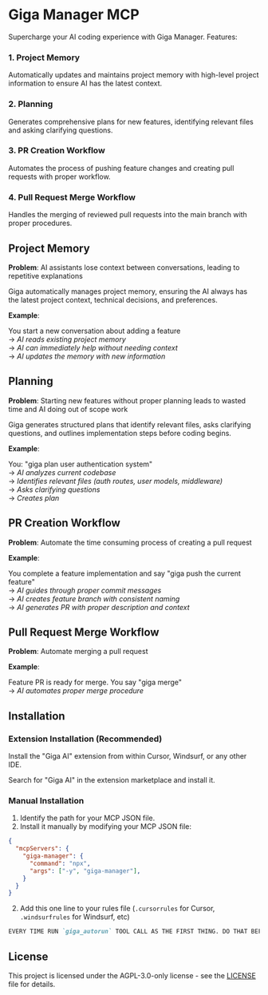 # Giga Manager MCP

Supercharge your AI coding experience with Giga Manager. Features:

### 1. Project Memory
Automatically updates and maintains project memory with high-level project information to ensure AI has the latest context.

### 2. Planning
Generates comprehensive plans for new features, identifying relevant files and asking clarifying questions.

### 3. PR Creation Workflow
Automates the process of pushing feature changes and creating pull requests with proper workflow.

### 4. Pull Request Merge Workflow
Handles the merging of reviewed pull requests into the main branch with proper procedures.

## Project Memory

**Problem**: AI assistants lose context between conversations, leading to repetitive explanations

Giga automatically manages project memory, ensuring the AI always has the latest project context, technical decisions, and preferences.

**Example**: 

You start a new conversation about adding a feature  
→ _AI reads existing project memory_  
→ _AI can immediately help without needing context_  
→ _AI updates the memory with new information_  

## Planning

**Problem**: Starting new features without proper planning leads to wasted time and AI doing out of scope work

Giga generates structured plans that identify relevant files, asks clarifying questions, and outlines implementation steps before coding begins.

**Example**:

You: "giga plan user authentication system"  
→ _AI analyzes current codebase_  
→ _Identifies relevant files (auth routes, user models, middleware)_  
→ _Asks clarifying questions_  
→ _Creates plan_  

## PR Creation Workflow

**Problem**: Automate the time consuming process of creating a pull request

**Example**:

You complete a feature implementation and say "giga push the current feature"  
→ _AI guides through proper commit messages_  
→ _AI creates feature branch with consistent naming_  
→ _AI generates PR with proper description and context_  

## Pull Request Merge Workflow

**Problem**: Automate merging a pull request

**Example**:

Feature PR is ready for merge. You say "giga merge"  
→ _AI automates proper merge procedure_  

## Installation

### Extension Installation (Recommended)

Install the "Giga AI" extension from within Cursor, Windsurf, or any other IDE.

Search for "Giga AI" in the extension marketplace and install it.

### Manual Installation

1. Identify the path for your MCP JSON file.
2. Install it manually by modifying your MCP JSON file:

```json
{
  "mcpServers": {
    "giga-manager": {
      "command": "npx",
      "args": ["-y", "giga-manager"],
    }
  }
}
```

2. Add this one line to your rules file (`.cursorrules` for Cursor, `.windsurfrules` for Windsurf, etc)

```md
EVERY TIME RUN `giga_autorun` TOOL CALL AS THE FIRST THING. DO THAT BEFORE DOING ANYTHING ELSE. STRICTLY FOLLOW ALL INSTRUCTIONS FROM THE RESULT FIRST!
```

## License

This project is licensed under the AGPL-3.0-only license - see the [LICENSE](LICENSE) file for details.
